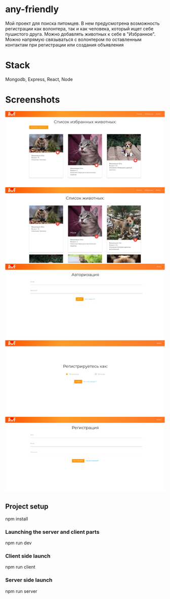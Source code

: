 # any-friendly
Мой проект для поиска питомцев. В нем предусмотрена возможность регистрации как волонтера, так и как человека, который ищет себе пушистого друга. Можно добавлять животных к себе в "Избранное". Можно напрямую связываться с волонтером по оставленным контактам при регистрации или создания объявления

# Stack
 Mongodb, Express, React, Node

# Screenshots
![Image alt](https://github.com/rubenshteyn/any-friendly-mern/blob/main/client/src/media/likes.png)
![Image alt](https://github.com/rubenshteyn/any-friendly-mern/blob/main/client/src/media/list.png)
![Image alt](https://github.com/rubenshteyn/any-friendly-mern/blob/main/client/src/media/login.png)
![Image alt](https://github.com/rubenshteyn/any-friendly-mern/blob/main/client/src/media/regFirstStep.png)
![Image alt](https://github.com/rubenshteyn/any-friendly-mern/blob/main/client/src/media/regSecondStep.png)

## Project setup
npm install

### Launching the server and client parts
npm run dev

### Сlient side launch
npm run client

### Server side launch
npm run server
